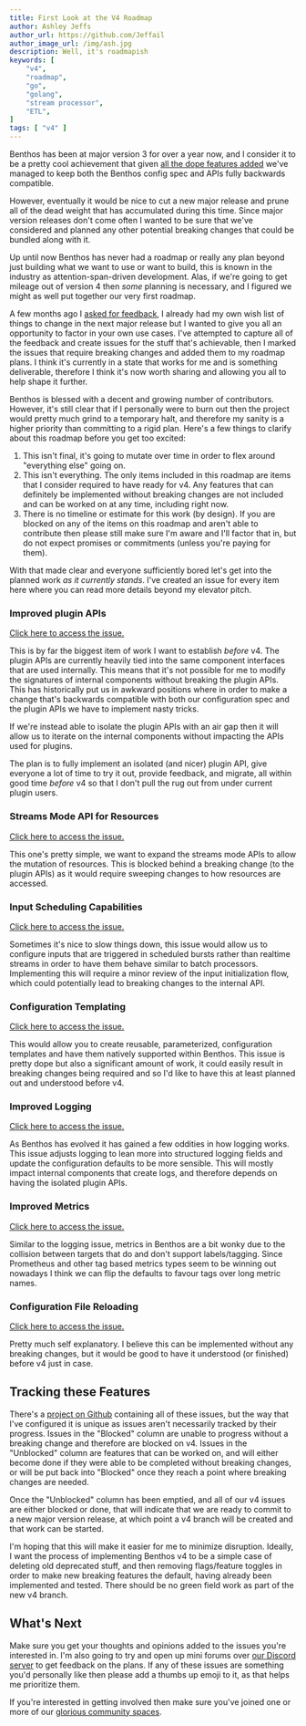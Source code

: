 ```yaml
---
title: First Look at the V4 Roadmap
author: Ashley Jeffs
author_url: https://github.com/Jeffail
author_image_url: /img/ash.jpg
description: Well, it's roadmapish
keywords: [
    "v4",
    "roadmap",
    "go",
    "golang",
    "stream processor",
    "ETL",
]
tags: [ "v4" ]
---
```


Benthos has been at major version 3 for over a year now, and I consider it to be a pretty cool achievement that given [all the dope features added](https://github.com/Jeffail/benthos/blob/master/CHANGELOG.md) we've managed to keep both the Benthos config spec and APIs fully backwards compatible.

However, eventually it would be nice to cut a new major release and prune all of the dead weight that has accumulated during this time. Since major version releases don't come often I wanted to be sure that we've considered and planned any other potential breaking changes that could be bundled along with it.

<!--truncate-->

Up until now Benthos has never had a roadmap or really any plan beyond just building what we want to use or want to build, this is known in the industry as attention-span-driven development. Alas, if we're going to get mileage out of version 4 then _some_ planning is necessary, and I figured we might as well put together our very first roadmap.

A few months ago I [asked for feedback][feedback-thread], I already had my own wish list of things to change in the next major release but I wanted to give you all an opportunity to factor in your own use cases. I've attempted to capture all of the feedback and create issues for the stuff that's achievable, then I marked the issues that require breaking changes and added them to my roadmap plans. I think it's currently in a state that works for me and is something deliverable, therefore I think it's now worth sharing and allowing you all to help shape it further.

Benthos is blessed with a decent and growing number of contributors. However, it's still clear that if I personally were to burn out then the project would pretty much grind to a temporary halt, and therefore my sanity is a higher priority than committing to a rigid plan. Here's a few things to clarify about this roadmap before you get too excited:

1. This isn't final, it's going to mutate over time in order to flex around "everything else" going on.
2. This isn't everything. The only items included in this roadmap are items that I consider required to have ready for v4. Any features that can definitely be implemented without breaking changes are not included and can be worked on at any time, including right now.
3. There is no timeline or estimate for this work (by design). If you are blocked on any of the items on this roadmap and aren't able to contribute then please still make sure I'm aware and I'll factor that in, but do not expect promises or commitments (unless you're paying for them).

With that made clear and everyone sufficiently bored let's get into the planned work _as it currently stands_. I've created an issue for every item here where you can read more details beyond my elevator pitch.

### Improved plugin APIs

[Click here to access the issue.](https://github.com/Jeffail/benthos/issues/501)

This is by far the biggest item of work I want to establish _before_ v4. The plugin APIs are currently heavily tied into the same component interfaces that are used internally. This means that it's not possible for me to modify the signatures of internal components without breaking the plugin APIs. This has historically put us in awkward positions where in order to make a change that's backwards compatible with both our configuration spec and the plugin APIs we have to implement nasty tricks.

If we're instead able to isolate the plugin APIs with an air gap then it will allow us to iterate on the internal components without impacting the APIs used for plugins.

The plan is to fully implement an isolated (and nicer) plugin API, give everyone a lot of time to try it out, provide feedback, and migrate, all within good time _before_ v4 so that I don't pull the rug out from under current plugin users.

### Streams Mode API for Resources

[Click here to access the issue.](https://github.com/Jeffail/benthos/issues/566)

This one's pretty simple, we want to expand the streams mode APIs to allow the mutation of resources. This is blocked behind a breaking change (to the plugin APIs) as it would require sweeping changes to how resources are accessed.

### Input Scheduling Capabilities

[Click here to access the issue.](https://github.com/Jeffail/benthos/issues/580)

Sometimes it's nice to slow things down, this issue would allow us to configure inputs that are triggered in scheduled bursts rather than realtime streams in order to have them behave similar to batch processors. Implementing this will require a minor review of the input initialization flow, which could potentially lead to breaking changes to the internal API.

### Configuration Templating

[Click here to access the issue.](https://github.com/Jeffail/benthos/issues/590)

This would allow you to create reusable, parameterized, configuration templates and have them natively supported within Benthos. This issue is pretty dope but also a significant amount of work, it could easily result in breaking changes being required and so I'd like to have this at least planned out and understood before v4.

### Improved Logging

[Click here to access the issue.](https://github.com/Jeffail/benthos/issues/589)

As Benthos has evolved it has gained a few oddities in how logging works. This issue adjusts logging to lean more into structured logging fields and update the configuration defaults to be more sensible. This will mostly impact internal components that create logs, and therefore depends on having the isolated plugin APIs.

### Improved Metrics

[Click here to access the issue.](https://github.com/Jeffail/benthos/issues/510)

Similar to the logging issue, metrics in Benthos are a bit wonky due to the collision between targets that do and don't support labels/tagging. Since Prometheus and other tag based metrics types seem to be winning out nowadays I think we can flip the defaults to favour tags over long metric names.

### Configuration File Reloading

[Click here to access the issue.](https://github.com/Jeffail/benthos/issues/338)

Pretty much self explanatory. I believe this can be implemented without any breaking changes, but it would be good to have it understood (or finished) before v4 just in case.

## Tracking these Features

There's a [project on Github][v4-project] containing all of these issues, but the way that I've configured it is unique as issues aren't necessarily tracked by their progress. Issues in the "Blocked" column are unable to progress without a breaking change and therefore are blocked on v4. Issues in the "Unblocked" column are features that can be worked on, and will either become done if they were able to be completed without breaking changes, or will be put back into "Blocked" once they reach a point where breaking changes are needed.

Once the "Unblocked" column has been emptied, and all of our v4 issues are either blocked or done, that will indicate that we are ready to commit to a new major version release, at which point a v4 branch will be created and that work can be started.

I'm hoping that this will make it easier for me to minimize disruption. Ideally, I want the process of implementing Benthos v4 to be a simple case of deleting old deprecated stuff, and then removing flags/feature toggles in order to make new breaking features the default, having already been implemented and tested. There should be no green field work as part of the new v4 branch.

## What's Next

Make sure you get your thoughts and opinions added to the issues you're interested in. I'm also going to try and open up mini forums over [our Discord server][community] to get feedback on the plans. If any of these issues are something you'd personally like then please add a thumbs up emoji to it, as that helps me prioritize them.

If you're interested in getting involved then make sure you've joined one or more of our [glorious community spaces][community].

[changelog]: https://github.com/Jeffail/benthos/blob/master/CHANGELOG.md
[community]: /community
[v4-project]: https://github.com/Jeffail/benthos/projects/2
[feedback-thread]: https://github.com/Jeffail/benthos/issues/503